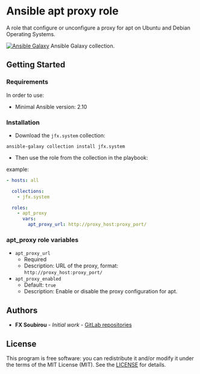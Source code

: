 # Ansible apt proxy role

A role that configure or unconfigure a proxy for apt on Ubuntu and Debian Operating Systems.

[![Ansible Galaxy](https://shields.io/badge/Ansible_Galaxy-informational?logo=ansible&style=flat-square)](https://galaxy.ansible.com/jfx/system) Ansible Galaxy collection.

## Getting Started

### Requirements

In order to use:

* Minimal Ansible version: 2.10

### Installation

* Download the `jfx.system` collection:

```shell
ansible-galaxy collection install jfx.system
```

* Then use the role from the collection in the playbook:

example:

```yaml
- hosts: all

  collections:
    - jfx.system

  roles:
    - apt_proxy
      vars:
        apt_proxy_url: http://proxy_host:proxy_port/
```

### apt_proxy role variables

* `apt_proxy_url`
  * Required
  * Description: URL of the proxy, format: `http://proxy_host:proxy_port/`
* `apt_proxy_enabled`
  * Default: `true`
  * Description: Enable or disable the proxy configuration for apt.

## Authors

* **FX Soubirou** - *Initial work* - [GitLab repositories](https://gitlab.com/op_so)

## License

This program is free software: you can redistribute it and/or modify it under the terms of the MIT License (MIT). See the [LICENSE](https://opensource.org/licenses/MIT) for details.
